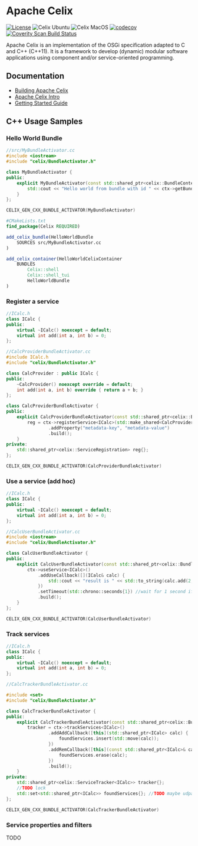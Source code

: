<!--
Licensed to the Apache Software Foundation (ASF) under one or more
contributor license agreements.  See the NOTICE file distributed with
this work for additional information regarding copyright ownership.
The ASF licenses this file to You under the Apache License, Version 2.0
(the "License"); you may not use this file except in compliance with
the License.  You may obtain a copy of the License at
   
    http://www.apache.org/licenses/LICENSE-2.0

Unless required by applicable law or agreed to in writing, software
distributed under the License is distributed on an "AS IS" BASIS,
WITHOUT WARRANTIES OR CONDITIONS OF ANY KIND, either express or implied.
See the License for the specific language governing permissions and
limitations under the License.
-->

# Apache Celix
[![License](https://img.shields.io/badge/License-Apache%202.0-blue.svg)](https://opensource.org/licenses/Apache-2.0)
![Celix Ubuntu](https://github.com/apache/celix/workflows/Celix%20Ubuntu/badge.svg)
![Celix MacOS](https://github.com/apache/celix/workflows/Celix%20MacOS/badge.svg)
[![codecov](https://codecov.io/gh/apache/celix/branch/master/graph/badge.svg)](https://codecov.io/gh/apache/celix)
[![Coverity Scan Build Status](https://scan.coverity.com/projects/6685/badge.svg)](https://scan.coverity.com/projects/6685)

Apache Celix is an implementation of the OSGi specification adapted to C and C++ (C++11). It is a framework to develop (dynamic) modular software applications using component and/or service-oriented programming.

## Documentation
- [Building Apache Celix](documents/building/README.md)
- [Apache Celix Intro](documents/intro/README.md)
- [Getting Started Guide](documents/getting_started/README.md)

## C++ Usage Samples

### Hello World Bundle

```C++
//src/MyBundleActivator.cc
#include <iostream>
#include "celix/BundleActivator.h"

class MyBundleActivator {
public:
    explicit MyBundleActivator(const std::shared_ptr<celix::BundleContext>& ctx) {
        std::cout << "Hello world from bundle with id " << ctx->getBundle().getId() << std::endl;
    }
};

CELIX_GEN_CXX_BUNDLE_ACTIVATOR(MyBundleActivator)
```

```CMake
#CMakeLists.txt
find_package(Celix REQUIRED)

add_celix_bundle(HelloWorldBundle
    SOURCES src/MyBundleActivator.cc
)

add_celix_container(HelloWorldCelixContainer
    BUNDLES
        Celix::shell
        Celix::shell_tui
        HelloWorldBundle
)
```

### Register a service

```C++
//ICalc.h
class ICalc {
public:
    virtual ~ICalc() noexcept = default;
    virtual int add(int a, int b) = 0;
};
```


```C++
//CalcProviderBundleActivator.cc
#include ICalc.h
#include "celix/BundleActivator.h"

class CalcProvider : public ICalc {
public:
    ~CalcProvider() noexcept override = default;
    int add(int a, int b) override { return a + b; }
};

class CalcProviderBundleActivator {
public:
    explicit CalcProviderBundleActivator(const std::shared_ptr<celix::BundleContext>& ctx) {
        reg = ctx->registerService<ICalc>(std::make_shared<CalcProvider>())
                .addProperty("metadata-key", "metadata-value")
                .build();
    }
private:
    std::shared_ptr<celix::ServiceRegistration> reg{};
};

CELIX_GEN_CXX_BUNDLE_ACTIVATOR(CalcProviderBundleActivator)
```

### Use a service (add hoc)

```C++
//ICalc.h
class ICalc {
public:
    virtual ~ICalc() noexcept = default;
    virtual int add(int a, int b) = 0;
};
```


```C++
//CalcUserBundleActivator.cc
#include <iostream>
#include "celix/BundleActivator.h"

class CalcUserBundleActivator {
public:
    explicit CalcUserBundleActivator(const std::shared_ptr<celix::BundleContext>& ctx) {
        ctx->useService<ICalc>()
            .addUseCallback([](ICalc& calc) {
                std::cout << "result is " << std::to_string(calc.add(2, 3)) << std::endl;
            })
            .setTimeout(std::chrono::seconds{1}) //wait for 1 second if service is not directly available
            .build();
    }
};

CELIX_GEN_CXX_BUNDLE_ACTIVATOR(CalcUserBundleActivator)
```

### Track services 

```C++
//ICalc.h
class ICalc {
public:
    virtual ~ICalc() noexcept = default;
    virtual int add(int a, int b) = 0;
};
```

```C++
//CalcTrackerBundleActivator.cc

#include <set>
#include "celix/BundleActivator.h"

class CalcTrackerBundleActivator {
public:
    explicit CalcTrackerBundleActivator(const std::shared_ptr<celix::BundleContext>& ctx) {
        tracker = ctx->trackServices<ICalc>()
                .addAddCallback([this](std::shared_ptr<ICalc> calc) {
                    foundServices.insert(std::move(calc));
                })
                .addRemCallback([this](const std::shared_ptr<ICalc>& calc) {
                    foundServices.erase(calc);
                })
                .build();
    }
private:
    std::shared_ptr<celix::ServiceTracker<ICalc>> tracker{};
    //TODO lock
    std::set<std::shared_ptr<ICalc>> foundServices{}; //TODO maybe udpate to a vector with an addUpdateCallback
};

CELIX_GEN_CXX_BUNDLE_ACTIVATOR(CalcTrackerBundleActivator)
```

### Service properties and filters

TODO